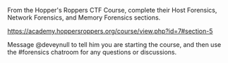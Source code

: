 From the Hopper's Roppers CTF Course, complete their Host Forensics, Network Forensics, and Memory Forensics sections. 

<https://academy.hoppersroppers.org/course/view.php?id=7#section-5>

Message @deveynull to tell him you are starting the course, and then use the #forensics chatroom for any questions or discussions.

